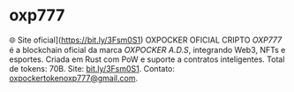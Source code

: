 # oxp777
 🌐 Site oficial](https://bit.ly/3Fsm0S1) OXPOCKER OFICIAL CRIPTO   *OXP777* é a blockchain oficial da marca *OXPOCKER A.D.S*, integrando Web3, NFTs e esportes. Criada em Rust com PoW e suporte a contratos inteligentes. Total de tokens: 70B. Site: [bit.ly/3Fsm0S1](https://bit.ly/3Fsm0S1). Contato: oxpockertokenoxp777@gmail.com.
